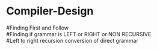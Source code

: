 # Compiler-Design

#Finding First and Follow<br>
#Finding if grammar is LEFT or RIGHT or NON RECURSIVE<br>
#Left to right recursion conversion of direct grammar
